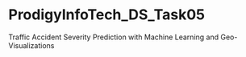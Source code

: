 # ProdigyInfoTech_DS_Task05
Traffic Accident Severity Prediction with Machine Learning and Geo-Visualizations
